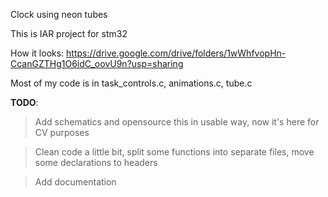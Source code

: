 
Clock using neon tubes

This is IAR project for stm32

How it looks:
https://drive.google.com/drive/folders/1wWhfvopHn-CcanGZTHg1O6idC_oovU9n?usp=sharing

Most of my code is in task_controls.c, animations.c, tube.c

**TODO**: 
>Add schematics and opensource this in usable way, now it's here for CV purposes

>Clean code a little bit, split some functions into separate files, move some declarations to headers

>Add documentation 
